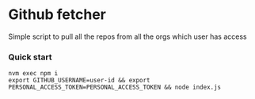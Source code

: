 # Github fetcher
Simple script to pull all the repos from all the orgs which user has access

### Quick start
```
nvm exec npm i
export GITHUB_USERNAME=user-id && export PERSONAL_ACCESS_TOKEN=PERSONAL_ACCESS_TOKEN && node index.js
```